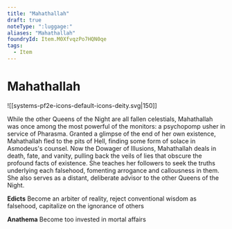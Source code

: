 ```yaml
---
title: "Mahathallah"
draft: true
noteType: ":luggage:"
aliases: "Mahathallah"
foundryId: Item.M0XfvqzPo7HQN0qe
tags:
  - Item
---
```


# Mahathallah
![[systems-pf2e-icons-default-icons-deity.svg|150]]

While the other Queens of the Night are all fallen celestials, Mahathallah was once among the most powerful of the monitors: a psychopomp usher in service of Pharasma. Granted a glimpse of the end of her own existence, Mahathallah fled to the pits of Hell, finding some form of solace in Asmodeus's counsel. Now the Dowager of Illusions, Mahathallah deals in death, fate, and vanity, pulling back the veils of lies that obscure the profound facts of existence. She teaches her followers to seek the truths underlying each falsehood, fomenting arrogance and callousness in them. She also serves as a distant, deliberate advisor to the other Queens of the Night.

**Edicts** Become an arbiter of reality, reject conventional wisdom as falsehood, capitalize on the ignorance of others

**Anathema** Become too invested in mortal affairs
